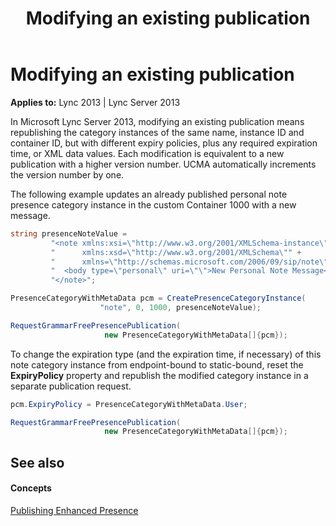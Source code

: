 ﻿---
title: Modifying an existing publication
TOCTitle: Modifying an existing publication
ms:assetid: 707bce3e-97eb-4ca3-862d-de99ffa25e94
ms:mtpsurl: https://msdn.microsoft.com/library/Dn454642(v=office.15)
ms:contentKeyID: 57092887
ms.date: 07/24/2014
mtps_version: v=office.15
dev_langs:
- csharp
---

# Modifying an existing publication


**Applies to:** Lync 2013 | Lync Server 2013

In Microsoft Lync Server 2013, modifying an existing publication means republishing the category instances of the same name, instance ID and container ID, but with different expiry policies, plus any required expiration time, or XML data values. Each modification is equivalent to a new publication with a higher version number. UCMA automatically increments the version number by one.

The following example updates an already published personal note presence category instance in the custom Container 1000 with a new message.

```csharp
string presenceNoteValue = 
         "<note xmlns:xsi=\"http://www.w3.org/2001/XMLSchema-instance\"" + 
         "      xmlns:xsd=\"http://www.w3.org/2001/XMLSchema\"" + 
         "      xmlns=\"http://schemas.microsoft.com/2006/09/sip/note\">" + 
         "  <body type=\"personal\" uri=\"\">New Personal Note Message</body>" + 
         "</note>";

PresenceCategoryWithMetaData pcm = CreatePresenceCategoryInstance(
                    "note", 0, 1000, presenceNoteValue);

RequestGrammarFreePresencePublication(
                     new PresenceCategoryWithMetaData[]{pcm}); 
```

To change the expiration type (and the expiration time, if necessary) of this note category instance from endpoint-bound to static-bound, reset the **ExpiryPolicy** property and republish the modified category instance in a separate publication request.

```csharp
pcm.ExpiryPolicy = PresenceCategoryWithMetaData.User;

RequestGrammarFreePresencePublication(
                     new PresenceCategoryWithMetaData[]{pcm}); 
```

## See also

#### Concepts

[Publishing Enhanced Presence](publishing-enhanced-presence.md)

